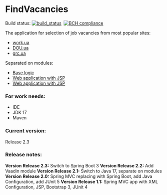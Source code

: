 # FindVacancies
Build status: [![build_status](https://travis-ci.com/AnGo84/FindVacancies.svg?branch=master)](https://travis-ci.com/AnGo84/FindVacancies.svg)
[![<AnGo84>](https://circleci.com/gh/AnGo84/FindVacancies.svg?style=svg)](https://app.circleci.com/pipelines/github/AnGo84/FindVacancies)
[![BCH compliance](https://bettercodehub.com/edge/badge/AnGo84/FindVacancies?branch=master)](https://bettercodehub.com/)

The application for selection of job vacancies from most popular sites:
- [work.ua](http://work.ua)
- [DOU.ua](http://DOU.ua)
- [grc.ua](https://grc.ua/)

Separated on modules:
- [Base logic](findvacancies/README.md)
- [Web application with JSP](findvacancies-web-jsp/README.md)
- [Web application with JSP](findvacancies-web-jsp/README.md)

### **For work needs:**
- IDE
- JDK 17
- Maven

### **Current version:**
Release 2.3

### **Release notes:**
**Version Release 2.3:** Switch to Spring Boot 3
**Version Release 2.2:** Add Vaadin module
**Version Release 2.1:** Switch to Java 17, separate on modules 
**Version Release 2.0:** Spring MVC replacing with Spring Boot, add Java Configuration, add JUnit 5
**Version Release 1.1:** Spring MVC app with XML Configuration, JSP, Bootstrap 3, JUnit 4



